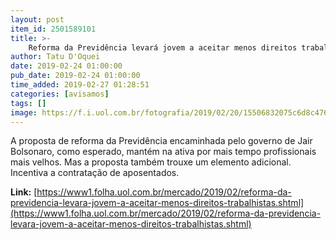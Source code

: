 ```yaml
---
layout: post
item_id: 2501589101
title: >-
    Reforma da Previdência levará jovem a aceitar menos direitos trabalhistas
author: Tatu D'Oquei
date: 2019-02-24 01:00:00
pub_date: 2019-02-24 01:00:00
time_added: 2019-02-27 01:28:51
categories: [avisamos]
tags: []
image: https://f.i.uol.com.br/fotografia/2019/02/20/15506832075c6d8c476f9e5_1550683207_3x2_rt.jpg
---
```


A proposta de reforma da Previdência encaminhada pelo governo de Jair Bolsonaro, como esperado, mantém na ativa por mais tempo profissionais mais velhos. Mas a proposta também trouxe um elemento adicional. Incentiva a contratação de aposentados.

**Link:** [https://www1.folha.uol.com.br/mercado/2019/02/reforma-da-previdencia-levara-jovem-a-aceitar-menos-direitos-trabalhistas.shtml](https://www1.folha.uol.com.br/mercado/2019/02/reforma-da-previdencia-levara-jovem-a-aceitar-menos-direitos-trabalhistas.shtml)

